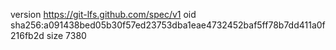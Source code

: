 version https://git-lfs.github.com/spec/v1
oid sha256:a091438bed05b30f57ed23753dba1eae4732452baf5ff78b7dd411a0f216fb2d
size 7380
